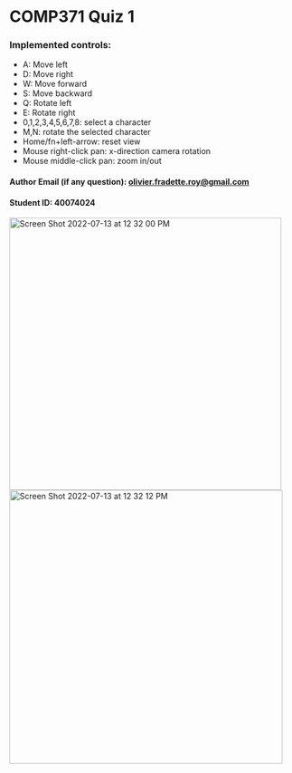 # COMP371 Quiz 1

### Implemented controls:

- A: Move left
- D: Move right
- W: Move forward
- S: Move backward
- Q: Rotate left
- E: Rotate right
- 0,1,2,3,4,5,6,7,8: select a character
- M,N: rotate the selected character
- Home/fn+left-arrow: reset view
- Mouse right-click pan: x-direction camera rotation
- Mouse middle-click pan: zoom in/out

#### Author Email (if any question): olivier.fradette.roy@gmail.com

#### Student ID: 40074024

<img width="481" alt="Screen Shot 2022-07-13 at 12 32 00 PM" src="https://user-images.githubusercontent.com/39419311/178784865-7563a953-4e34-4eac-86b1-43059f039970.png">
<img width="483" alt="Screen Shot 2022-07-13 at 12 32 12 PM" src="https://user-images.githubusercontent.com/39419311/178784898-9a762aae-b731-4e6a-86ed-3182c59d7243.png">
